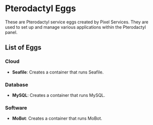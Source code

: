 # Pterodactyl Eggs

These are Pterodactyl service eggs created by Pixel Services. They are used to set up and manage various applications within the Pterodactyl panel.

## List of Eggs

### Cloud
- **Seafile**: Creates a container that runs Seafile.

### Database
- **MySQL**: Creates a container that runs MySQL.

### Software
- **MoBot**: Creates a container that runs MoBot.